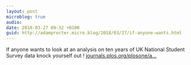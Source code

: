 ```yaml
---
layout: post
microblog: true
audio: 
date: 2018-03-27 09:32 +0100
guid: http://adamprocter.micro.blog/2018/03/27/if-anyone-wants.html
---
```

If anyone wants to look at an analysis on ten years of UK National Student Survey data knock yourself out ! [journals.plos.org/plosone/a...](http://journals.plos.org/plosone/article?id=10.1371/journal.pone.0192976) 
